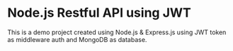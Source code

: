 
# Node.js Restful API using JWT

This is a demo project created using Node.js & Express.js using JWT token as middleware auth and MongoDB as database. 
